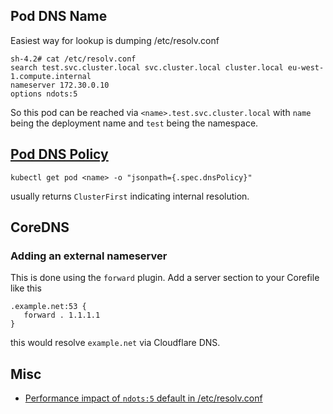 ## Pod DNS Name

Easiest way for lookup is dumping /etc/resolv.conf

    sh-4.2# cat /etc/resolv.conf
    search test.svc.cluster.local svc.cluster.local cluster.local eu-west-1.compute.internal
    nameserver 172.30.0.10
    options ndots:5

So this pod can be reached via `<name>.test.svc.cluster.local` with `name` being the deployment name and `test` being the namespace.

## [Pod DNS Policy](https://kubernetes.io/docs/concepts/services-networking/dns-pod-service/#pod-s-dns-policy)

    kubectl get pod <name> -o "jsonpath={.spec.dnsPolicy}"

usually returns `ClusterFirst` indicating internal resolution.

## CoreDNS

### Adding an external nameserver

This is done using the `forward` plugin. Add a server section to your Corefile like this

    .example.net:53 {
       forward . 1.1.1.1
    }
    
this would resolve `example.net` via Cloudflare DNS.

## Misc

- [Performance impact of `ndots:5` default in /etc/resolv.conf](https://pracucci.com/kubernetes-dns-resolution-ndots-options-and-why-it-may-affect-application-performances.html)
